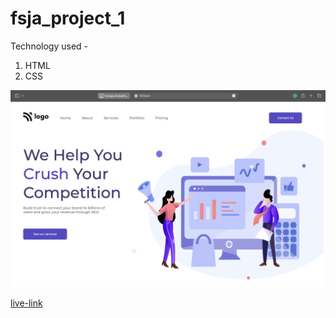 # fsja_project_1


Technology used -
1. HTML
2. CSS

![Screenshot](./Screenshot%202022-12-17%20at%206.21.54%20PM.png)

[live-link](https://monumental-pixie-eb5759.netlify.app/)
